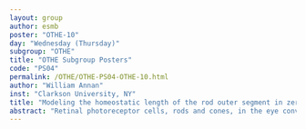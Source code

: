 ```yaml
---
layout: group
author: esmb
poster: "OTHE-10"
day: "Wednesday (Thursday)"
subgroup: "OTHE"
title: "OTHE Subgroup Posters"
code: "PS04"
permalink: /OTHE/OTHE-PS04-OTHE-10.html
author: "William Annan"
inst: "Clarkson University, NY"
title: "Modeling the homeostatic length of the rod outer segment in zerbrafish"
abstract: "Retinal photoreceptor cells, rods and cones, in the eye convert light energy into electrical signals that stimulate sight. In humans, peripherally located rods are important for night vision, while centrally located cones are responsible for daytime/color vision.  Rods consist of a rod outer segment (ROS), inner segment, cell body and synaptic terminal. The ROS, consisting of stacked, discrete membraneous discs, undergoes a process of continuous renewal in which newly constructed discs are added at the base (growth) and oldest discs are shed from the tip. The ROS maintains a homeostatic length by balancing growth and shedding. How this balance is controlled is unknown. If ROS homeostatic length control is lost, for example by ROS shortening, the rods can degenerate leading to blindness. We develop a model of ROS homeostatic length control, supported by experiments using data from zebrafish where ROS renewal is controlled experimentally. An ODE describes the length of ROS over time according to constant growth and ROS length-dependent shortening. Here, equilibrium analysis helps us understand the balance between growth and shortening mechanisms in maintaining homeostatic length. Also, an advection-reaction PDE describes disk addition (through a boundary condition), translocation (via advection), and shedding (reaction) in populations of ROS."
---
```

